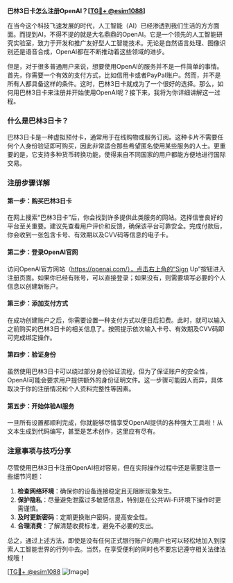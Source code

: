 **巴林3日卡怎么注册OpenAI？[[TG💪+ @esim1088](https://t.me/s/esim1088)]**

在当今这个科技飞速发展的时代，人工智能（AI）已经渗透到我们生活的方方面面。而提到AI，不得不提的就是大名鼎鼎的OpenAI。它是一个领先的人工智能研究实验室，致力于开发和推广友好型人工智能技术。无论是自然语言处理、图像识别还是语音合成，OpenAI都在不断推动着这些领域的进步。

但是，对于很多普通用户来说，想要使用OpenAI的服务并不是一件简单的事情。首先，你需要一个有效的支付方式，比如信用卡或者PayPal账户。然而，并不是所有人都具备这样的条件。这时，巴林3日卡就成为了一个很好的选择。那么，如何用巴林3日卡来注册并开始使用OpenAI呢？接下来，我将为你详细讲解这一过程。

### 什么是巴林3日卡？

巴林3日卡是一种虚拟预付卡，通常用于在线购物或服务订阅。这种卡片不需要任何个人身份验证即可购买，因此非常适合那些希望匿名使用某些服务的人士。更重要的是，它支持多种货币转换功能，使得来自不同国家的用户都能方便地进行国际交易。

### 注册步骤详解

#### 第一步：购买巴林3日卡
在网上搜索“巴林3日卡”后，你会找到许多提供此类服务的网站。选择信誉良好的平台至关重要。建议先查看用户评价和反馈，确保该平台可靠安全。完成付款后，你会收到一张包含卡号、有效期以及CVV码等信息的电子卡。

#### 第二步：登录OpenAI官网
访问OpenAI官方网站（https://openai.com/），点击右上角的“Sign Up”按钮进入注册页面。如果你已经有账号，可以直接登录；如果没有，则需要填写必要的个人信息以创建新账户。

#### 第三步：添加支付方式
在成功创建账户之后，你需要设置一种支付方式以便日后扣费。此时，就可以输入之前购买的巴林3日卡的相关信息了。按照提示依次输入卡号、有效期及CVV码即可完成绑定操作。

#### 第四步：验证身份
虽然使用巴林3日卡可以绕过部分身份验证流程，但为了保证账户的安全性，OpenAI可能会要求用户提供额外的身份证明文件。这一步骤可能因人而异，具体取决于你的注册情况和个人资料完整性等因素。

#### 第五步：开始体验AI服务
一旦所有设置都顺利完成，你就能够尽情享受OpenAI提供的各种强大工具啦！从文本生成到代码编写，甚至是艺术创作，这里应有尽有。

### 注意事项与技巧分享

尽管使用巴林3日卡注册OpenAI相对容易，但在实际操作过程中还是需要注意一些细节问题：
1. **检查网络环境**：确保你的设备连接稳定且无阻断现象发生。
2. **保护隐私**：尽量避免泄露过多敏感信息，特别是在公共Wi-Fi环境下操作时更需谨慎。
3. **及时更新密码**：定期更换账户密码，提高安全性。
4. **合理消费**：了解清楚收费标准，避免不必要的支出。

总之，通过上述方法，即使是没有任何正式银行账户的用户也可以轻松地加入到探索人工智能世界的行列中去。当然，在享受便利的同时也不要忘记遵守相关法律法规哦！

[[TG💪+ @esim1088](https://t.me/s/esim1088) ![Image](https://i.postimg.cc/4NQfJmqS/Snipaste-2025-05-13-00-14-12.png)]